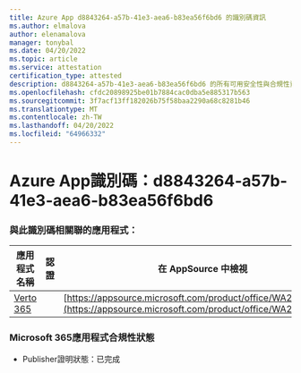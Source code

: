 ```yaml
---
title: Azure App d8843264-a57b-41e3-aea6-b83ea56f6bd6 的識別碼資訊
ms.author: elmalova
author: elenamalova
manager: tonybal
ms.date: 04/20/2022
ms.topic: article
ms.service: attestation
certification_type: attested
description: d8843264-a57b-41e3-aea6-b83ea56f6bd6 的所有可用安全性與合規性資訊。
ms.openlocfilehash: cfdc20898925be01b7884cac0dba5e885317b563
ms.sourcegitcommit: 3f7acf13ff182026b75f58baa2290a68c8281b46
ms.translationtype: MT
ms.contentlocale: zh-TW
ms.lasthandoff: 04/20/2022
ms.locfileid: "64966332"
---
```

# <a name="azure-app-id-d8843264-a57b-41e3-aea6-b83ea56f6bd6"></a>Azure App識別碼：d8843264-a57b-41e3-aea6-b83ea56f6bd6


### <a name="apps-associated-with-this-id"></a>與此識別碼相關聯的應用程式：
| **應用程式名稱** | **認證** | **在 AppSource 中檢視** |
|--------------|---------------|-----------------------|
| [Verto 365](../forward/WA200003230.md) |  | [https://appsource.microsoft.com/product/office/WA200003230](https://appsource.microsoft.com/product/office/WA200003230) |

### <a name="microsoft-365-app-compliance-status"></a>Microsoft 365應用程式合規性狀態
- Publisher證明狀態：已完成
